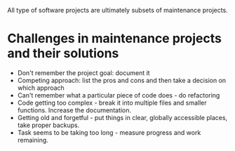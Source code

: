 All type of software projects are ultimately subsets of maintenance projects.

# Challenges in maintenance projects and their solutions
- Don't remember the project goal: document it
- Competing approach: list the pros and cons and then take a decision on which approach
- Can't remember what a particular piece of code does - do refactoring
- Code getting too complex - break it into multiple files and smaller functions. Increase the documentation.
- Getting old and forgetful - put things in clear, globally accessible places, take proper backups.
- Task seems to be taking too long - measure progress and work remaining.
